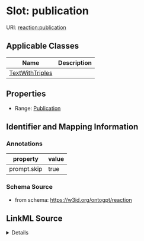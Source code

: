 # Slot: publication

URI: [reaction:publication](http://w3id.org/ontogpt/reaction/publication)



<!-- no inheritance hierarchy -->




## Applicable Classes

| Name | Description |
| --- | --- |
[TextWithTriples](TextWithTriples.md) | 






## Properties

* Range: [Publication](Publication.md)







## Identifier and Mapping Information





### Annotations

| property | value |
| --- | --- |
| prompt.skip | true |



### Schema Source


* from schema: https://w3id.org/ontogpt/reaction




## LinkML Source

<details>
```yaml
name: publication
annotations:
  prompt.skip:
    tag: prompt.skip
    value: 'true'
from_schema: https://w3id.org/ontogpt/reaction
rank: 1000
alias: publication
owner: TextWithTriples
domain_of:
- TextWithTriples
range: Publication
inlined: true

```
</details>